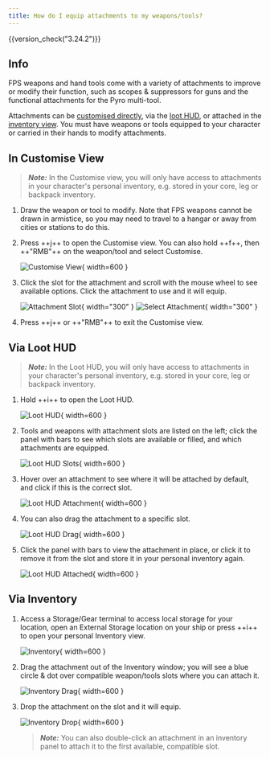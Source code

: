 ```yaml
---
title: How do I equip attachments to my weapons/tools?
---
```


{{version_check("3.24.2")}}

## Info

FPS weapons and hand tools come with a variety of attachments to improve or
modify their function, such as scopes & suppressors for guns and the functional
attachments for the Pyro multi-tool.

Attachments can be [customised directly](#in-customise-view), via the
[loot HUD](#via-loot-hud), or attached in the [inventory view](#via-inventory).
You must have weapons or tools equipped to your character or carried in their
hands to modify attachments.

## In Customise View

> ***Note:*** In the Customise view, you will only have access to
attachments in your character's personal inventory, e.g. stored in your
core, leg or backpack inventory.

1. Draw the weapon or tool to modify. Note that FPS weapons cannot be drawn in
armistice, so you may need to travel to a hangar or away from cities or
stations to do this.

1. Press ++j++ to open the Customise view. You can also hold ++f++, then
++"RMB"++ on the weapon/tool and select Customise.

    ![Customise View](
        ./images/equip-attachments/customise-view.jpg){ width=600 }

1. Click the slot for the attachment and scroll with the mouse wheel to see
available options. Click the attachment to use and it will equip.

    ![Attachment Slot](
        ./images/equip-attachments/customise-slot.jpg){ width="300" }
    ![Select Attachment](
        ./images/equip-attachments/customise-select.jpg){ width="300" }

1. Press ++j++ or ++"RMB"++ to exit the Customise view.

## Via Loot HUD

> ***Note:*** In the Loot HUD, you will only have access to
attachments in your character's personal inventory, e.g. stored in your
core, leg or backpack inventory.

1. Hold ++i++ to open the Loot HUD.

    ![Loot HUD](
        ./images/equip-attachments/loot-hud.jpg){ width=600 }

1. Tools and weapons with attachment slots are listed on the left; click the
panel with bars to see which slots are available or filled, and which
attachments are equipped.

    ![Loot HUD Slots](
        ./images/equip-attachments/loot-hud-slots.jpg){ width=600 }

1. Hover over an attachment to see where it will be attached by default, and
click if this is the correct slot.

    ![Loot HUD Attachment](
        ./images/equip-attachments/loot-hud-attachment.jpg){ width=600 }

1. You can also drag the attachment to a specific slot.

    ![Loot HUD Drag](
        ./images/equip-attachments/loot-hud-drag.jpg){ width=600 }

1. Click the panel with bars to view the attachment in place, or click it to
remove it from the slot and store it in your personal inventory again.

    ![Loot HUD Attached](
        ./images/equip-attachments/loot-hud-attached.jpg){ width=600 }

## Via Inventory

1. Access a Storage/Gear terminal to access local storage for your location,
open an External Storage location on your ship or press ++i++ to open your 
personal Inventory view.

    ![Inventory](
        ./images/equip-attachments/inventory.jpg){ width=600 }

1. Drag the attachment out of the Inventory window; you will see a blue circle
& dot over compatible weapon/tools slots where you can attach it.

    ![Inventory Drag](
        ./images/equip-attachments/inventory-drag.jpg){ width=600 }

1. Drop the attachment on the slot and it will equip.

    ![Inventory Drop](
        ./images/equip-attachments/inventory-drop.jpg){ width=600 }

    > ***Note:*** You can also double-click an attachment in an inventory panel to
    attach it to the first available, compatible slot.
